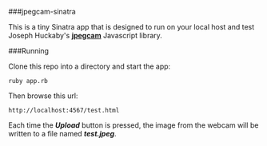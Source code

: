 ###jpegcam-sinatra

This is a tiny Sinatra app that is designed to run on your local host and test Joseph Huckaby's **[jpegcam][1]** Javascript library.

###Running

Clone this repo into a directory and start the app:

    ruby app.rb

Then browse this url:

    http://localhost:4567/test.html

Each time the ***Upload*** button is pressed, the image from the webcam will be written to a file named ***test.jpeg***.

  [1]: http://code.google.com/p/jpegcam/


